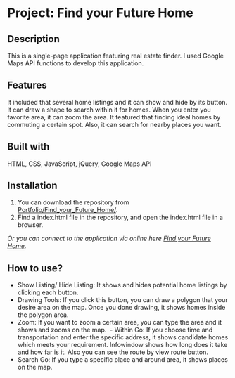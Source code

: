# Project: Find your Future Home

## Description

This is a single-page application featuring real estate finder. I used Google Maps API functions to develop this application.

## Features

It included that several home listings and it can show and hide by its button. It can draw a shape to search within it for homes. When you enter you favorite area, it can zoom the area. It featured that finding ideal homes by commuting a certain spot. Also, it can search for nearby places you want.

## Built with

HTML, CSS, JavaScript, jQuery, Google Maps API

## Installation

1. You can download the repository from
[Portfolio/Find_your_Future_Home/](https://github.com/leachung/Portfolio/tree/master/Find_your_Future_Home/).
2. Find a index.html file in the repository, and open the index.html file in a browser.

*Or you can connect to the application via online here [Find your Future Home](https://leachung.github.io/portfolio/Find_your_Future_Home/index.html).*

## How to use?

  - Show Listing/ Hide Listing: It shows and hides potential home listings by clicking each button.
  - Drawing Tools: If you click this button, you can draw a polygon that your desire area on the map. Once you done drawing, it shows homes inside the polygon area.
  - Zoom: If you want to zoom a certain area, you can type the area and it shows and zooms on the map.
  - Within Go: If you choose time and transportation and enter the specific address, it shows candidate homes which meets your requirement. Infowindow shows how long does it take and how far is it. Also you can see the route by view route button.
  - Search Go: If you type a specific place and around area, it shows places on the map.
